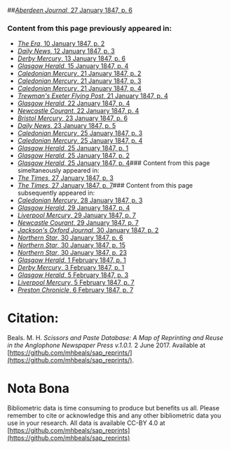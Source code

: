 ##[*Aberdeen Journal*, 27 January 1847, p. 6](https://mhbeals.github.io/sap_html/Aberdeen-Journal/Aberdeen-Journal-27-January-1847-p-6)

### Content from this page previously appeared in:
+ [*The Era*, 10 January 1847, p. 2](https://mhbeals.github.io/sap_html/The-Era/The-Era-10-January-1847-p-2)
+ [*Daily News*, 12 January 1847, p. 3](https://mhbeals.github.io/sap_html/Daily-News/Daily-News-12-January-1847-p-3)
+ [*Derby Mercury*, 13 January 1847, p. 6](https://mhbeals.github.io/sap_html/Derby-Mercury/Derby-Mercury-13-January-1847-p-6)
+ [*Glasgow Herald*, 15 January 1847, p. 4](https://mhbeals.github.io/sap_html/Glasgow-Herald/Glasgow-Herald-15-January-1847-p-4)
+ [*Caledonian Mercury*, 21 January 1847, p. 2](https://mhbeals.github.io/sap_html/Caledonian-Mercury/Caledonian-Mercury-21-January-1847-p-2)
+ [*Caledonian Mercury*, 21 January 1847, p. 3](https://mhbeals.github.io/sap_html/Caledonian-Mercury/Caledonian-Mercury-21-January-1847-p-3)
+ [*Caledonian Mercury*, 21 January 1847, p. 4](https://mhbeals.github.io/sap_html/Caledonian-Mercury/Caledonian-Mercury-21-January-1847-p-4)
+ [*Trewman's Exeter Flying Post*, 21 January 1847, p. 4](https://mhbeals.github.io/sap_html/Trewman's-Exeter-Flying-Post/Trewman's-Exeter-Flying-Post-21-January-1847-p-4)
+ [*Glasgow Herald*, 22 January 1847, p. 4](https://mhbeals.github.io/sap_html/Glasgow-Herald/Glasgow-Herald-22-January-1847-p-4)
+ [*Newcastle Courant*, 22 January 1847, p. 4](https://mhbeals.github.io/sap_html/Newcastle-Courant/Newcastle-Courant-22-January-1847-p-4)
+ [*Bristol Mercury*, 23 January 1847, p. 6](https://mhbeals.github.io/sap_html/Bristol-Mercury/Bristol-Mercury-23-January-1847-p-6)
+ [*Daily News*, 23 January 1847, p. 5](https://mhbeals.github.io/sap_html/Daily-News/Daily-News-23-January-1847-p-5)
+ [*Caledonian Mercury*, 25 January 1847, p. 3](https://mhbeals.github.io/sap_html/Caledonian-Mercury/Caledonian-Mercury-25-January-1847-p-3)
+ [*Caledonian Mercury*, 25 January 1847, p. 4](https://mhbeals.github.io/sap_html/Caledonian-Mercury/Caledonian-Mercury-25-January-1847-p-4)
+ [*Glasgow Herald*, 25 January 1847, p. 1](https://mhbeals.github.io/sap_html/Glasgow-Herald/Glasgow-Herald-25-January-1847-p-1)
+ [*Glasgow Herald*, 25 January 1847, p. 2](https://mhbeals.github.io/sap_html/Glasgow-Herald/Glasgow-Herald-25-January-1847-p-2)
+ [*Glasgow Herald*, 25 January 1847, p. 4](https://mhbeals.github.io/sap_html/Glasgow-Herald/Glasgow-Herald-25-January-1847-p-4)### Content from this page simeltaneously appeared in:
+ [*The Times*, 27 January 1847, p. 3](https://mhbeals.github.io/sap_html/The-Times/The-Times-27-January-1847-p-3)
+ [*The Times*, 27 January 1847, p. 7](https://mhbeals.github.io/sap_html/The-Times/The-Times-27-January-1847-p-7)### Content from this page subsequently appeared in:
+ [*Caledonian Mercury*, 28 January 1847, p. 3](https://mhbeals.github.io/sap_html/Caledonian-Mercury/Caledonian-Mercury-28-January-1847-p-3)
+ [*Glasgow Herald*, 29 January 1847, p. 4](https://mhbeals.github.io/sap_html/Glasgow-Herald/Glasgow-Herald-29-January-1847-p-4)
+ [*Liverpool Mercury*, 29 January 1847, p. 7](https://mhbeals.github.io/sap_html/Liverpool-Mercury/Liverpool-Mercury-29-January-1847-p-7)
+ [*Newcastle Courant*, 29 January 1847, p. 7](https://mhbeals.github.io/sap_html/Newcastle-Courant/Newcastle-Courant-29-January-1847-p-7)
+ [*Jackson's Oxford Journal*, 30 January 1847, p. 2](https://mhbeals.github.io/sap_html/Jackson's-Oxford-Journal/Jackson's-Oxford-Journal-30-January-1847-p-2)
+ [*Northern Star*, 30 January 1847, p. 6](https://mhbeals.github.io/sap_html/Northern-Star/Northern-Star-30-January-1847-p-6)
+ [*Northern Star*, 30 January 1847, p. 15](https://mhbeals.github.io/sap_html/Northern-Star/Northern-Star-30-January-1847-p-15)
+ [*Northern Star*, 30 January 1847, p. 23](https://mhbeals.github.io/sap_html/Northern-Star/Northern-Star-30-January-1847-p-23)
+ [*Glasgow Herald*, 1 February 1847, p. 1](https://mhbeals.github.io/sap_html/Glasgow-Herald/Glasgow-Herald-1-February-1847-p-1)
+ [*Derby Mercury*, 3 February 1847, p. 1](https://mhbeals.github.io/sap_html/Derby-Mercury/Derby-Mercury-3-February-1847-p-1)
+ [*Glasgow Herald*, 5 February 1847, p. 3](https://mhbeals.github.io/sap_html/Glasgow-Herald/Glasgow-Herald-5-February-1847-p-3)
+ [*Liverpool Mercury*, 5 February 1847, p. 7](https://mhbeals.github.io/sap_html/Liverpool-Mercury/Liverpool-Mercury-5-February-1847-p-7)
+ [*Preston Chronicle*, 6 February 1847, p. 7](https://mhbeals.github.io/sap_html/Preston-Chronicle/Preston-Chronicle-6-February-1847-p-7)
                    
# Citation: 

Beals. M. H. *Scissors and Paste Database: A Map of Reprinting and Reuse in the Anglophone Newspaper Press v.1.0.1.* 2 June 2017. Available at [https://github.com/mhbeals/sap_reprints/](https://github.com/mhbeals/sap_reprints/). 
                    
# Nota Bona

Bibliometric data is time consuming to produce but benefits us all. Please remember to cite or acknowledge this and any other bibliometric data you use in your research. All data is available CC-BY 4.0 at [https://github.com/mhbeals/sap_reprints](https://github.com/mhbeals/sap_reprints)